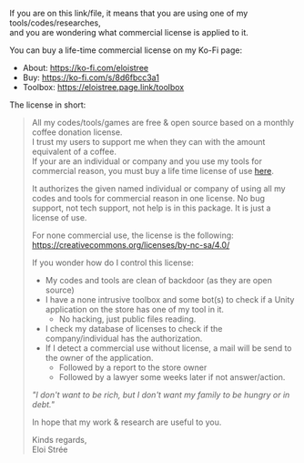 If you are on this link/file, it means that you are using one of my tools/codes/researches,     
and you are wondering what commercial license is applied to it.  
  
You can buy a life-time commercial license on my Ko-Fi page:   
- About: https://ko-fi.com/eloistree 
- Buy: https://ko-fi.com/s/8d6fbcc3a1
- Toolbox: https://eloistree.page.link/toolbox
  
The license in short:

> All my codes/tools/games are free & open source based on a monthly coffee donation license.    
> I trust my users to support me when they can with the amount equivalent of a coffee.  
> If your are an individual or company and you use my tools for commercial reason, you must buy a life time license of use [here](https://ko-fi.com/eloistree).
> 
> It authorizes the given named individual or company of using all my codes and tools for commercial reason in one license.
> No bug support, not tech support, not help is in this package. It is just a license of use. 
> 
> For none commercial use, the license is the following:  
> https://creativecommons.org/licenses/by-nc-sa/4.0/  
> 
> 
> If you wonder how do I control this license:
> - My codes and tools are clean of backdoor (as they are open source)
> - I have a none intrusive toolbox and some bot(s) to check if a Unity application on the store has one of my tool in it. 
>   - No hacking, just public files reading.
> - I check my database of licenses to check if the company/individual has the authorization.
> - If I detect a commercial use without license, a mail will be send to the owner of the application. 
>   - Followed by a report to the store owner
>   - Followed by a lawyer some weeks later if not answer/action.
> 
> _"I don't want to be rich, but I don't want my family to be hungry or in debt."_ 
> 
> In hope that my work & research are useful to you.
> 
> Kinds regards,  
> Eloi Strée    
